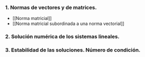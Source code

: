### 1. Normas de vectores y de matrices.
- [[Norma matricial]]
- [[Norma matricial subordinada a una norma vectorial]]
### 2. Solución numérica de los sistemas lineales.
### 3. Estabilidad de las soluciones. Número de condición.
